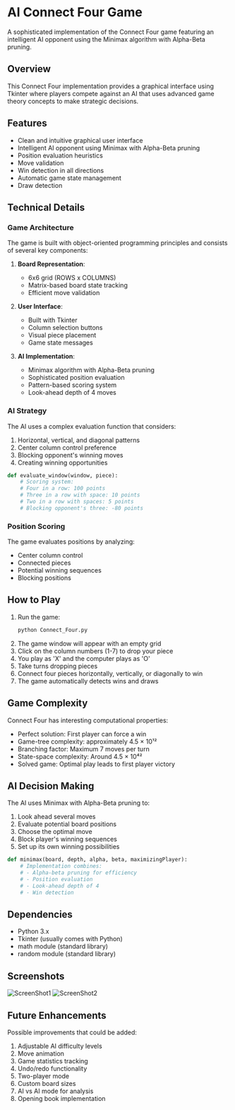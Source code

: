 # AI Connect Four Game

A sophisticated implementation of the Connect Four game featuring an intelligent AI opponent using the Minimax algorithm with Alpha-Beta pruning.

## Overview

This Connect Four implementation provides a graphical interface using Tkinter where players compete against an AI that uses advanced game theory concepts to make strategic decisions.

## Features

- Clean and intuitive graphical user interface
- Intelligent AI opponent using Minimax with Alpha-Beta pruning
- Position evaluation heuristics
- Move validation
- Win detection in all directions
- Automatic game state management
- Draw detection

## Technical Details

### Game Architecture

The game is built with object-oriented programming principles and consists of several key components:

1. **Board Representation**:
   - 6x6 grid (ROWS x COLUMNS)
   - Matrix-based board state tracking
   - Efficient move validation

2. **User Interface**:
   - Built with Tkinter
   - Column selection buttons
   - Visual piece placement
   - Game state messages

3. **AI Implementation**:
   - Minimax algorithm with Alpha-Beta pruning
   - Sophisticated position evaluation
   - Pattern-based scoring system
   - Look-ahead depth of 4 moves

### AI Strategy

The AI uses a complex evaluation function that considers:

1. Horizontal, vertical, and diagonal patterns
2. Center column control preference
3. Blocking opponent's winning moves
4. Creating winning opportunities

```python
def evaluate_window(window, piece):
    # Scoring system:
    # Four in a row: 100 points
    # Three in a row with space: 10 points
    # Two in a row with spaces: 5 points
    # Blocking opponent's three: -80 points
```

### Position Scoring

The game evaluates positions by analyzing:
- Center column control
- Connected pieces
- Potential winning sequences
- Blocking positions

## How to Play

1. Run the game:
   ```bash
   python Connect_Four.py
   ```
2. The game window will appear with an empty grid
3. Click on the column numbers (1-7) to drop your piece
4. You play as 'X' and the computer plays as 'O'
5. Take turns dropping pieces
6. Connect four pieces horizontally, vertically, or diagonally to win
7. The game automatically detects wins and draws

## Game Complexity

Connect Four has interesting computational properties:

- Perfect solution: First player can force a win
- Game-tree complexity: approximately 4.5 × 10¹²
- Branching factor: Maximum 7 moves per turn
- State-space complexity: Around 4.5 × 10⁴²
- Solved game: Optimal play leads to first player victory

## AI Decision Making

The AI uses Minimax with Alpha-Beta pruning to:
1. Look ahead several moves
2. Evaluate potential board positions
3. Choose the optimal move
4. Block player's winning sequences
5. Set up its own winning possibilities

```python
def minimax(board, depth, alpha, beta, maximizingPlayer):
    # Implementation combines:
    # - Alpha-beta pruning for efficiency
    # - Position evaluation
    # - Look-ahead depth of 4
    # - Win detection
```

## Dependencies

- Python 3.x
- Tkinter (usually comes with Python)
- math module (standard library)
- random module (standard library)

## Screenshots

![ScreenShot1](path_to_connect4_start.png)
![ScreenShot2](path_to_connect4_midgame.png)


## Future Enhancements

Possible improvements that could be added:
1. Adjustable AI difficulty levels
2. Move animation
3. Game statistics tracking
4. Undo/redo functionality
5. Two-player mode
6. Custom board sizes
7. AI vs AI mode for analysis
8. Opening book implementation
